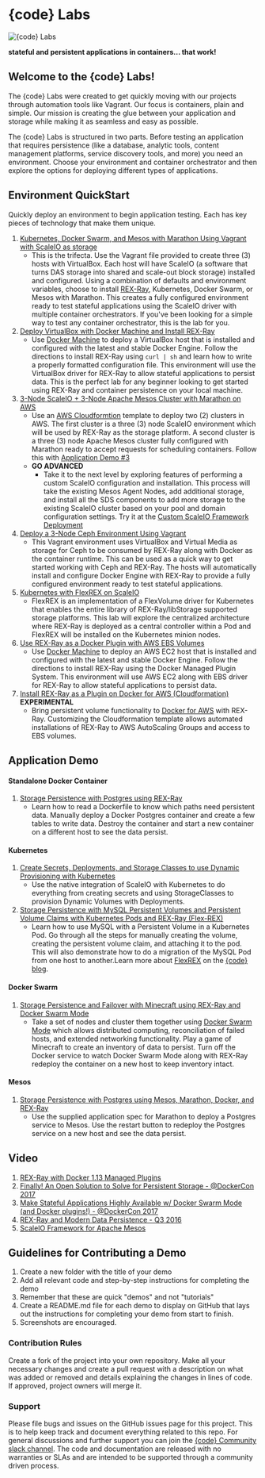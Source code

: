 # {code} Labs

![{code} Labs](labs_header.jpg "{code} Labs")

**stateful and persistent applications in containers... that work!**

## Welcome to the {code} Labs! 

The {code} Labs were created to get quickly moving with our projects through
automation tools like Vagrant. Our focus is containers, plain and simple. Our
mission is creating the glue between your application and storage while making
it as seamless and easy as possible.

The {code} Labs is structured in two parts. Before testing an application
that requires persistence (like a database, analytic tools, content management
platforms, service discovery tools, and more) you need an environment. Choose
your environment and container orchestrator and then explore the options for
deploying different types of applications.

## Environment QuickStart

Quickly deploy an environment to begin application testing. Each 
has key pieces of technology that make them unique.

1. [Kubernetes, Docker Swarm, and Mesos with Marathon Using
Vagrant with ScaleIO as storage](https://github.com/codedellemc/labs/tree/master/setup-scaleio-vagrant)
    - This is the trifecta. Use the Vagrant file provided to create
    three (3) hosts with VirtualBox. Each host will have ScaleIO (a software that
    turns DAS storage into shared and scale-out block storage) installed and
    configured. Using a combination of defaults and environment variables,
    choose to install [REX-Ray](https://rexray.thecodeteam.com/), Kubernetes,
    Docker Swarm, or Mesos with Marathon. This creates a fully configured
    environment ready to test stateful applications using the ScaleIO driver
    with multiple container orchestrators. If you've been looking for a simple
    way to test any container orchestrator, this is the lab for you.
2. [Deploy VirtualBox with Docker Machine and Install REX-Ray](https://github.com/codedellemc/labs/tree/master/setup-virtualbox-dockermachine)
    - Use [Docker Machine](https://github.com/docker/machine) to deploy a VirtualBox host that is installed and
    configured with the latest and stable Docker Engine. Follow the directions
    to install REX-Ray using `curl | sh` and learn how to write a properly
    formatted configuration file. This environment will use the VirtualBox
    driver for REX-Ray to allow stateful applications to persist data. This is
    the perfect lab for any beginner looking to get started using REX-Ray and
    container persistence on your local machine.
3. [3-Node ScaleIO + 3-Node Apache Mesos Cluster with Marathon on AWS](http://scaleio-framework.readthedocs.io/en/latest/user-guide/demo/)
    - Use an [AWS Cloudformtion](https://aws.amazon.com/cloudformation/)
    template to deploy two (2) clusters in AWS. The first cluster is a three (3)
    node ScaleIO environment which will be used by REX-Ray as the storage
    platform. A second cluster is a three (3) node Apache Mesos cluster fully
    configured with Marathon ready to accept requests for scheduling containers.
    Follow this with [Application Demo #3](https://github.com/codedellemc/labs/tree/master/demo-persistence-with-postgres-marathon-docker)
    - **GO ADVANCED**
        + Take it to the next level by exploring features of performing a custom
        ScaleIO configuration and installation. This process will take the
        existing Mesos Agent Nodes, add additional storage, and install all
        the SDS components to add more storage to the existing ScaleIO cluster
        based on your pool and domain configuration settings. Try it at the 
        [Custom ScaleIO Framework Deployment](https://github.com/codedellemc/labs/tree/master/setup-scaleio-aws-custom)
4. [Deploy a 3-Node Ceph Environment Using Vagrant](https://github.com/codedellemc/vagrant/tree/master/ceph)
    - This Vagrant environment uses VirtualBox and Virtual Media as storage for
    Ceph to be consumed by REX-Ray along with Docker as the container runtime. This can be used as a quick way to get started working with Ceph and
    REX-Ray. The hosts will automatically install and configure Docker Engine
    with REX-Ray to provide a fully configured environment ready to test
    stateful applications.
5. [Kubernetes with FlexREX on ScaleIO](https://github.com/codedellemc/labs/tree/master/demo-persistence-with-scaleio-kubernetes)
    - FlexREX is an implementation of a FlexVolume driver for Kubernetes that
    enables the entire library of REX-Ray/libStorage supported storage
    platforms. This lab will explore the centralized architecture where
    REX-Ray is deployed as a central controller within a Pod and FlexREX will be
    installed on the Kubernetes minion nodes.
6. [Use REX-Ray as a Docker Plugin with AWS EBS Volumes](https://github.com/codedellemc/labs/tree/master/setup-awsec2-docker-plugin)
    - Use [Docker Machine](https://github.com/docker/machine) to deploy an AWS
    EC2 host that is installed and configured with the latest and stable Docker
    Engine. Follow the directions to install REX-Ray using the Docker Managed
    Plugin System. This environment will use AWS EC2 along with EBS driver for
    REX-Ray to allow stateful applications to persist data.
7. [Install REX-Ray as a Plugin on Docker for AWS (Cloudformation)](https://github.com/codedellemc/labs/tree/master/setup-dockerforaws)
**EXPERIMENTAL** 
    - Bring persistent volume functionality to [Docker for AWS](https://docs.docker.com/docker-for-aws/) with REX-Ray. Customizing the Cloudformation template allows automated installations of REX-Ray to AWS AutoScaling Groups and access to EBS volumes.

## Application Demo

#### Standalone Docker Container

1. [Storage Persistence with Postgres using REX-Ray](https://github.com/codedellemc/labs/tree/master/demo-persistence-with-postgres-docker)
    - Learn how to read a Dockerfile to know which paths need persistent data.
    Manually deploy a Docker Postgres container and create a few tables to write
    data. Destroy the container and start a new container on a different host to
    see the data persist.

#### Kubernetes

1. [Create Secrets, Deployments, and Storage Classes to use Dynamic
Provisioning with Kubernetes](https://github.com/kubernetes/kubernetes/tree/master/examples/volumes/scaleio)
    - Use the native integration of ScaleIO with Kubernetes to do everything
    from creating secrets and using StorageClasses to provision Dynamic
    Volumes with Deployments.
2. [Storage Persistence with MySQL Persistent Volumes and Persistent Volume
Claims with Kubernetes Pods and REX-Ray (Flex-REX)](https://github.com/codedellemc/labs/tree/master/demo-persistence-with-scaleio-kubernetes#step-5-quick-and-simple-create-a-persistent-volume-and-utilize-it-in-a-pod)
    - Learn how to use MySQL with a Persistent Volume in a Kubernetes Pod. Go
    through all the steps for manually creating the volume, creating the
    persistent volume claim, and attaching it to the pod. This will also
    demonstrate how to do a migration of the MySQL Pod from one host to another.Learn more about [FlexREX](https://rexray.readthedocs.io/en/stable/user-guide/schedulers/#kubernetes) on the [{code} blog](https://blog.thecodeteam.com/2017/01/24/flexrex-adds-storage-options-kubernetes/).

#### Docker Swarm

1. [Storage Persistence and Failover with Minecraft using REX-Ray and Docker
Swarm Mode](https://github.com/codedellemc/labs/tree/master/demo-persistence-with-minecraft-docker)
    - Take a set of nodes and cluster them together using [Docker Swarm Mode](https://docs.docker.com/engine/swarm/)
    which allows distributed computing, reconciliation of failed hosts, and
    extended networking functionality. Play a game of Minecraft to create an
    inventory of data to persist. Turn off the Docker service to watch Docker
    Swarm Mode along with REX-Ray redeploy the container on a new host to keep
    inventory intact.

#### Mesos

1. [Storage Persistence with Postgres using Mesos, Marathon, Docker, and
REX-Ray](https://github.com/codedellemc/labs/tree/master/demo-persistence-with-postgres-marathon-docker)
    - Use the supplied application spec for Marathon to deploy a Postgres
    service to Mesos. Use the restart button to redeploy the Postgres service on
    a new host and see the data persist.

## Video

1. [REX-Ray with Docker 1.13 Managed Plugins](https://www.youtube.com/watch?v=Vwtyer-oiq8&index=13&list=PLbssOJyyvHuWiBQAg9EFWH570timj2fxt)
2. [Finally! An Open Solution to Solve for Persistent Storage - @DockerCon
2017](https://www.youtube.com/watch?v=AXWfdu9f8sU&index=1&list=PLbssOJyyvHuWiBQAg9EFWH570timj2fxt)
3. [Make Stateful Applications Highly Available w/ Docker Swarm Mode (and Docker
plugins!) - @DockerCon 2017](https://www.youtube.com/watch?v=U8Dsi5V-XG0&index=3&list=PLbssOJyyvHuWiBQAg9EFWH570timj2fxt&t)
4. [REX-Ray and Modern Data Persistence - Q3 2016](https://www.youtube.com/watch?v=EnMsUKSsK0s&list=PLbssOJyyvHuWiBQAg9EFWH570timj2fxt&index=2)
5. [ScaleIO Framework for Apache Mesos](https://www.youtube.com/watch?v=tt6qhEkeVOQ&index=16&list=PLbssOJyyvHuWiBQAg9EFWH570timj2fxt&)

## Guidelines for Contributing a Demo

1. Create a new folder with the title of your demo
2. Add all relevant code and step-by-step instructions for completing the demo
3. Remember that these are quick "demos" and not "tutorials"
4. Create a README.md file for each demo to display on GitHub that lays out the instructions for completing your demo from start to finish.
5. Screenshots are encouraged. 

### Contribution Rules

Create a fork of the project into your own repository. Make all your necessary changes and create a pull request with a description on what was added or removed and details explaining the changes in lines of code. If approved, project owners will merge it.


### Support

Please file bugs and issues on the GitHub issues page for this project. This is to help keep track and document everything related to this repo. For general discussions and further support you can join the [{code} Community slack channel](http://community.thecodeteam.com/). The code and documentation are released with no warranties or SLAs and are intended to be supported through a community driven process.